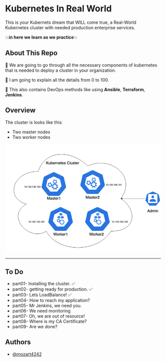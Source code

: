 # Kubernetes In Real World
This is your Kubernets dream that WILL come true, a Real-World Kubernetes cluster with needed production enterprise services.

💥**in here we learn as we practice**💥

## About This Repo
📌 We are going to go through all the necessary components of kubernetes that is needed to deploy a cluster in your organization.

📌 I am going to explain all the details from 0 to 100.

📌 This also contains DevOps methods like using **Ansible**, **Terraform**, **Jenkins**.


## Overview
The cluster is looks like this:
- Two master nodes
- Two worker nodes
<p align="center">
 <img alt="Ansible Logo" src="cluster.png">
</p>

--------
## To Do
- part01- Installing the cluster. ✅
- part02- getting ready for production. ✅
- part03- Lets LoadBalance! ✅
- part04- How to reach my application?
- part05- Mr Jenkins, we need you.
- part06- We need monitoring
- part07- Oh, we are out of resource!
- part08- Where is my CA Certificate?
- part09- Are we done?

## Authors

- [@mozart4242](https://www.github.com/mozart4242)

